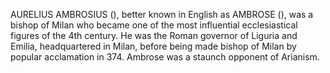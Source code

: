 AURELIUS AMBROSIUS (), better known in English as AMBROSE (), was a bishop of Milan who became one of the most influential ecclesiastical figures of the 4th century. He was the Roman governor of Liguria and Emilia, headquartered in Milan, before being made bishop of Milan by popular acclamation in 374. Ambrose was a staunch opponent of Arianism.
